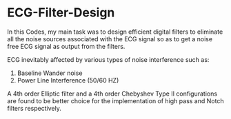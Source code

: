 # ECG-Filter-Design
In this Codes, my main task was to design efficient digital filters to eliminate all the noise sources associated with the ECG signal so as to get a noise free ECG signal as output from the filters.

ECG inevitably affected by various types of noise interference such as:

1. Baseline Wander noise
2. Power Line Interference (50/60 HZ)

A 4th order Elliptic filter and a 4th order Chebyshev Type II configurations are found to be better choice for the implementation of high pass and Notch filters respectively.

